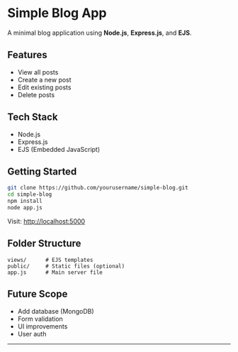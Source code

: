 
# Simple Blog App

A minimal blog application using **Node.js**, **Express.js**, and **EJS**.

## Features

- View all posts
- Create a new post
- Edit existing posts
- Delete posts

## Tech Stack

- Node.js
- Express.js
- EJS (Embedded JavaScript)

## Getting Started

```bash
git clone https://github.com/yourusername/simple-blog.git
cd simple-blog
npm install
node app.js
````

Visit: [http://localhost:5000](http://localhost:5000)

## Folder Structure

```
views/      # EJS templates
public/     # Static files (optional)
app.js      # Main server file
```

## Future Scope

* Add database (MongoDB)
* Form validation
* UI improvements
* User auth

---

